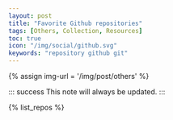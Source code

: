 ```yaml
---
layout: post
title: "Favorite Github repositories"
tags: [Others, Collection, Resources]
toc: true
icon: "/img/social/github.svg"
keywords: "repository github git"
---
```


{% assign img-url = '/img/post/others' %}

::: success
This note will always be updated.
:::

{% list_repos %}
